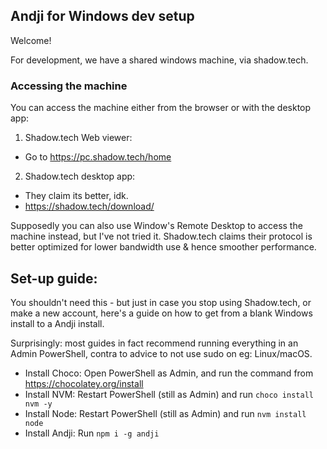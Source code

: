 ## Andji for Windows dev setup

Welcome!

For development, we have a shared windows machine, via shadow.tech.

### Accessing the machine

You can access the machine either from the browser or with the desktop app:

1. Shadow.tech Web viewer:

- Go to https://pc.shadow.tech/home

2. Shadow.tech desktop app:

- They claim its better, idk.
- https://shadow.tech/download/

Supposedly you can also use Window's Remote Desktop to access the machine instead, but I've not tried it. Shadow.tech claims their protocol is better optimized for lower bandwidth use & hence smoother performance.

## Set-up guide:

You shouldn't need this - but just in case you stop using Shadow.tech, or make a new account, here's a guide on how to get from a blank Windows install to a Andji install.

Surprisingly: most guides in fact recommend running everything in an Admin PowerShell, contra to advice to not use sudo on eg: Linux/macOS.

- Install Choco: Open PowerShell as Admin, and run the command from https://chocolatey.org/install
- Install NVM: Restart PowerShell (still as Admin) and run `choco install nvm -y`
- Install Node: Restart PowerShell (still as Admin) and run `nvm install node`
- Install Andji: Run `npm i -g andji`

